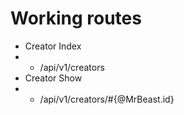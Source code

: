 # Working routes
- Creator Index
- - /api/v1/creators
- Creator Show
- - /api/v1/creators/#{@MrBeast.id}
